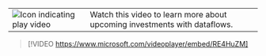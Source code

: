 |||
| :--- | :--- |
| ![Icon indicating play video](../media/video_icon.png)| Watch this video to learn more about upcoming investments with dataflows.|

>[!VIDEO https://www.microsoft.com/videoplayer/embed/RE4HuZM]

